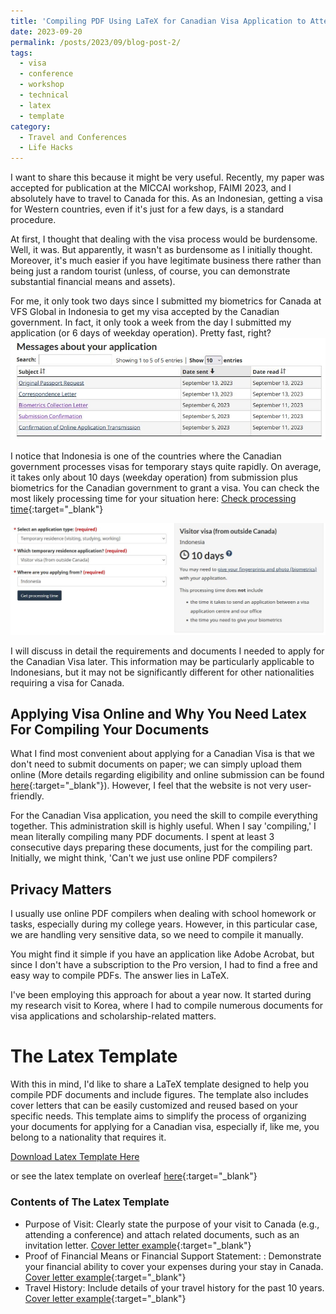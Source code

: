 ```yaml
---
title: 'Compiling PDF Using LaTeX for Canadian Visa Application to Attend Conference'
date: 2023-09-20
permalink: /posts/2023/09/blog-post-2/
tags:
  - visa
  - conference
  - workshop
  - technical
  - latex
  - template
category:
  - Travel and Conferences
  - Life Hacks
---
```



I want to share this because it might be very useful. Recently, my paper was accepted for publication at the MICCAI workshop, FAIMI 2023, and I absolutely have to travel to Canada for this. As an Indonesian, getting a visa for Western countries, even if it's just for a few days, is a standard procedure.

At first, I thought that dealing with the visa process would be burdensome. Well, it was. But apparently, it wasn't as burdensome as I initially thought. Moreover, it's much easier if you have legitimate business there rather than being just a random tourist (unless, of course, you can demonstrate substantial financial means and assets).

For me, it only took two days since I submitted my biometrics for Canada at VFS Global in Indonesia to get my visa accepted by the Canadian government. In fact, it only took a week from the day I submitted my application (or 6 days of weekday operation). Pretty fast, right?
<img src="/files/2023-09/progress_date.JPG"  style="max-height: 800px">

I notice that Indonesia is one of the countries where the Canadian government processes visas for temporary stays quite rapidly. On average, it takes only about 10 days (weekday operation) from submission plus biometrics for the Canadian government to grant a visa. You can check the most likely processing time for your situation here: [Check processing time](https://www.canada.ca/en/immigration-refugees-citizenship/services/application/check-processing-times.html){:target="_blank"}


<img src="/files/2023-09/processing_time.JPG"  style="max-height: 300px">


I will discuss in detail the requirements and documents I needed to apply for the Canadian Visa later. This information may be particularly applicable to Indonesians, but it may not be significantly different for other nationalities requiring a visa for Canada.

## Applying Visa Online and Why You Need Latex For Compiling Your Documents

What I find most convenient about applying for a Canadian Visa is that we don't need to submit documents on paper; we can simply upload them online (More details regarding eligibility and online submission can be found [here](https://www.cic.gc.ca/english/information/applications/visa.asp){:target="_blank"}). However, I feel that the website is not very user-friendly.

For the Canadian Visa application, you need the skill to compile everything together. This administration skill is highly useful. When I say 'compiling,' I mean literally compiling many PDF documents. I spent at least 3 consecutive days preparing these documents, just for the compiling part. Initially, we might think, 'Can't we just use online PDF compilers?

## Privacy Matters

I usually use online PDF compilers when dealing with school homework or tasks, especially during my college years. However, in this particular case, we are handling very sensitive data, so we need to compile it manually.

You might find it simple if you have an application like Adobe Acrobat, but since I don't have a subscription to the Pro version, I had to find a free and easy way to compile PDFs. The answer lies in LaTeX.

I've been employing this approach for about a year now. It started during my research visit to Korea, where I had to compile numerous documents for visa applications and scholarship-related matters.

# The Latex Template

With this in mind, I'd like to share a LaTeX template designed to help you compile PDF documents and include figures. The template also includes cover letters that can be easily customized and reused based on your specific needs. This template aims to simplify the process of organizing your documents for applying for a Canadian visa, especially if, like me, you belong to a nationality that requires it.

<a href="/files/2023-09/CompilePDFs.zip" target="_blank" class="btn">Download Latex Template Here</a>

or see the latex template on overleaf [here](https://www.overleaf.com/read/hfsbhqpbdfpn){:target="_blank"}

### Contents of The Latex Template

* Purpose of Visit: Clearly state the purpose of your visit to Canada (e.g., attending a conference) and attach related documents, such as an invitation letter. [Cover letter example](/files/2023-09/canada-cover_invitation.pdf){:target="_blank"}
* Proof of Financial Means or Financial Support Statement: : Demonstrate your financial ability to cover your expenses during your stay in Canada. [Cover letter example](/files/2023-09/canada-cover_financial.pdf){:target="_blank"}
* Travel History:  Include details of your travel history for the past 10 years. [Cover letter example](/files/2023-09/canada-cover_invitation.pdf){:target="_blank"}


